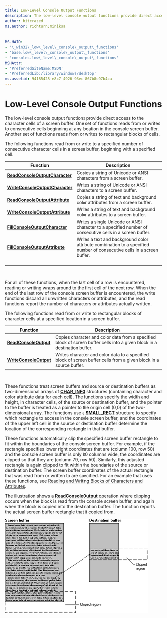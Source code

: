 ```yaml
---
title: Low-Level Console Output Functions
description: The low-level console output functions provide direct access to the character cells of a screen buffer.
author: bitcrazed
ms.author: richturn;miniksa


MS-HAID:
- '\_win32\_low\_level\_console\_output\_functions'
- 'base.low\_level\_console\_output\_functions'
- 'consoles.low\_level\_console\_output\_functions'
MSHAttr:
- 'PreferredSiteName:MSDN'
- 'PreferredLib:/library/windows/desktop'
ms.assetid: 94185428-e8c7-4926-93ec-867b8c97b4ca
---
```


# Low-Level Console Output Functions


The low-level console output functions provide direct access to the character cells of a screen buffer. One set of functions reads from or writes to consecutive cells beginning at any location in the console screen buffer. Another set of functions reads from or writes to rectangular blocks of cells.

The following functions read from or write to a specified number of consecutive character cells in a screen buffer, beginning with a specified cell.

| Function                                                           | Description                                                                                                             |
|--------------------------------------------------------------------|-------------------------------------------------------------------------------------------------------------------------|
| [**ReadConsoleOutputCharacter**](readconsoleoutputcharacter.md)   | Copies a string of Unicode or ANSI characters from a screen buffer.                                                     |
| [**WriteConsoleOutputCharacter**](writeconsoleoutputcharacter.md) | Writes a string of Unicode or ANSI characters to a screen buffer.                                                       |
| [**ReadConsoleOutputAttribute**](readconsoleoutputattribute.md)   | Copies a string of text and background color attributes from a screen buffer.                                           |
| [**WriteConsoleOutputAttribute**](writeconsoleoutputattribute.md) | Writes a string of text and background color attributes to a screen buffer.                                             |
| [**FillConsoleOutputCharacter**](fillconsoleoutputcharacter.md)   | Writes a single Unicode or ANSI character to a specified number of consecutive cells in a screen buffer.                |
| [**FillConsoleOutputAttribute**](fillconsoleoutputattribute.md)   | Writes a text and background color attribute combination to a specified number of consecutive cells in a screen buffer. |
||
||
||
||

 

For all of these functions, when the last cell of a row is encountered, reading or writing wraps around to the first cell of the next row. When the end of the last row of the console screen buffer is encountered, the write functions discard all unwritten characters or attributes, and the read functions report the number of characters or attributes actually written.

The following functions read from or write to rectangular blocks of character cells at a specified location in a screen buffer.

| Function                                         | Description                                                                                                               |
|--------------------------------------------------|---------------------------------------------------------------------------------------------------------------------------|
| [**ReadConsoleOutput**](readconsoleoutput.md)   | Copies character and color data from a specified block of screen buffer cells into a given block in a destination buffer. |
| [**WriteConsoleOutput**](writeconsoleoutput.md) | Writes character and color data to a specified block of screen buffer cells from a given block in a source buffer.        |

 

These functions treat screen buffers and source or destination buffers as two-dimensional arrays of [**CHAR\_INFO**](char-info-str.md) structures (containing character and color attribute data for each cell). The functions specify the width and height, in character cells, of the source or destination buffer, and the pointer to the buffer is treated as a pointer to the origin cell (0,0) of the two-dimensional array. The functions use a [**SMALL\_RECT**](small-rect-str.md) structure to specify which rectangle to access in the console screen buffer, and the coordinates of the upper left cell in the source or destination buffer determine the location of the corresponding rectangle in that buffer.

These functions automatically clip the specified screen buffer rectangle to fit within the boundaries of the console screen buffer. For example, if the rectangle specifies lower right coordinates that are (column 100, row 50) and the console screen buffer is only 80 columns wide, the coordinates are clipped so that they are (column 79, row 50). Similarly, this adjusted rectangle is again clipped to fit within the boundaries of the source or destination buffer. The screen buffer coordinates of the actual rectangle that was read from or written to are specified. For an example that uses these functions, see [Reading and Writing Blocks of Characters and Attributes](reading-and-writing-blocks-of-characters-and-attributes.md).

The illustration shows a [**ReadConsoleOutput**](readconsoleoutput.md) operation where clipping occurs when the block is read from the console screen buffer, and again when the block is copied into the destination buffer. The function reports the actual screen buffer rectangle that it copied from.

![screen buffer window with destination buffer](images/cscon-03.png)

 

 




